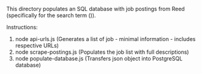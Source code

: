 This directory populates an SQL database with job postings from Reed (specifically for the search term ()).

Instructions:

1. node api-urls.js (Generates a list of job - minimal information - includes respective URLs)
2. node scrape-postings.js (Populates the job list with full descriptions)
3. node populate-database.js (Transfers json object into PostgreSQL database)

